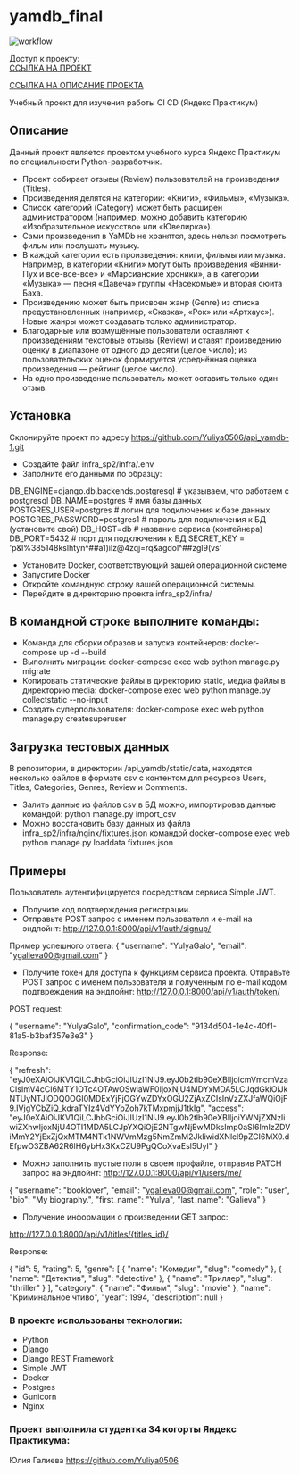 # yamdb_final
![workflow](https://github.com/Yuliya0506/yamdb_final/actions/workflows/yamdb_workflow.yml/badge.svg?)

Доступ к проекту:  
[ССЫЛКА НА ПРОЕКТ](http://51.250.83.74/admin)

[ССЫЛКА НА ОПИСАНИЕ ПРОЕКТА](http://51.250.83.74/redoc)


Учебный проект для изучения работы CI CD (Яндекс Практикум)

## Описание
Данный проект является проектом учебного курса Яндекс Практикум по специальности Python-разработчик.

* Проект собирает отзывы (Review) пользователей на произведения (Titles). 
* Произведения делятся на категории: «Книги», «Фильмы», «Музыка». 
* Список категорий (Category) может быть расширен администратором (например, можно добавить категорию «Изобразительное искусство» или «Ювелирка»).
* Сами произведения в YaMDb не хранятся, здесь нельзя посмотреть фильм или послушать музыку.
* В каждой категории есть произведения: книги, фильмы или музыка. Например, в категории «Книги» могут быть произведения «Винни-Пух и все-все-все» и «Марсианские хроники», а в категории «Музыка» — песня «Давеча» группы «Насекомые» и вторая сюита Баха.
* Произведению может быть присвоен жанр (Genre) из списка предустановленных (например, «Сказка», «Рок» или «Артхаус»). Новые жанры может создавать только администратор.
* Благодарные или возмущённые пользователи оставляют к произведениям текстовые отзывы (Review) и ставят произведению оценку в диапазоне от одного до десяти (целое число); из пользовательских оценок формируется усреднённая оценка произведения — рейтинг (целое число). 
* На одно произведение пользователь может оставить только один отзыв.
## Установка
Склонируйте проект по адресу https://github.com/Yuliya0506/api_yamdb-1.git

* Создайте файл infra_sp2/infra/.env
* Заполните его данными по образцу:

DB_ENGINE=django.db.backends.postgresql # указываем, что работаем с postgresql
DB_NAME=postgres # имя базы данных
POSTGRES_USER=postgres # логин для подключения к базе данных
POSTGRES_PASSWORD=postgres1 # пароль для подключения к БД (установите свой)
DB_HOST=db # название сервиса (контейнера)
DB_PORT=5432 # порт для подключения к БД
SECRET_KEY = 'p&l%385148kslhtyn^##a1)ilz@4zqj=rq&agdol^##zgl9(vs'

* Установите Docker, соответствующий вашей операционной системе
* Запустите Docker
* Откройте командную строку вашей операционной системы.
* Перейдите в директорию проекта infra_sp2/infra/

## В командной строке выполните команды:
* Команда для сборки образов и запуска контейнеров:
docker-compose up -d --build
* Выполнить миграции:
docker-compose exec web python manage.py migrate
* Копировать статические файлы в директорию static, медиа файлы в директорию media:
docker-compose exec web python manage.py collectstatic --no-input
* Создать суперпользователя:
docker-compose exec web python manage.py createsuperuser

## Загрузка тестовых данных
В репозитории, в директории /api_yamdb/static/data, находятся несколько файлов в формате csv с контентом для ресурсов Users, Titles, Categories, Genres, Review и Comments.
* Залить данные из файлов csv в БД можно, импортировав данные командой:
python manage.py import_csv
* Можно восстановить базу данных из файла infra_sp2/infra/nginx/fixtures.json командой
docker-compose exec web python manage.py loaddata fixtures.json

## Примеры
Пользователь аутентифицируется посредством сервиса Simple JWT.
* Получите код подтверждения регистрации.
* Отправьте POST запрос с именем пользователя и e-mail на эндпойнт:
http://127.0.0.1:8000/api/v1/auth/signup/

Пример успешного ответа:
{
    "username": "YulyaGalo",
    "email": "ygalieva00@gmail.com"
}

* Получите токен для доступа к функциям сервиса проекта. 
Отправьте POST запрос с именем пользователя и полученным по e-mail кодом подтвреждения на эндпойнт:
http://127.0.0.1:8000/api/v1/auth/token/

POST request:

{
    "username": "YulyaGalo",
    "confirmation_code": "9134d504-1e4c-40f1-81a5-b3baf357e3e3"
}

Response:

{
    "refresh": "eyJ0eXAiOiJKV1QiLCJhbGciOiJIUzI1NiJ9.eyJ0b2tlb90eXBlIjoicmVmcmVzaCIsImV4cCI6MTY1OTc4OTAwOSwiaWF0IjoxNjU4MDYxMDA5LCJqdGkiOiJkNTUyNTJlODQ0OGI0MDExYjFjOGYwZDYxOGU2ZjAxZCIsInVzZXJfaWQiOjF9.IVjgYCbZiQ_kdraTYIz4VdYYpZoh7kTMxpmjjJ1tkIg",
    "access": "eyJ0eXAiOiJKV1QiLCJhbGciOiJIUzI1NiJ9.eyJ0b2tlb90eXBlIjoiYWNjZXNzIiwiZXhwIjoxNjU4OTI1MDA5LCJpYXQiOjE2NTgwNjEwMDksImp0aSI6ImIzZDViMmY2YjExZjQxMTM4NTk1NWVmMzg5NmZmM2JkIiwidXNlcl9pZCI6MX0.dEfpwO3ZBA62R6lH6ybHx3KxCZU9PgQCoXvaEsl5UyI"
}

* Можно заполнить пустые поля в своем профайле, отправив PATCH запрос на эндпойнт:
http://127.0.0.1:8000/api/v1/users/me/

{
    "username": "booklover",
    "email": "ygalieva00@gmail.com",
    "role": "user",
    "bio": "My biography.",
    "first_name": "Yulya",
    "last_name": "Galieva"
}

* Получение информации о произведении GET запрос:

http://127.0.0.1:8000/api/v1/titles/{titles_id}/

Response:

{
    "id": 5,
    "rating": 5,
    "genre": [
        {
            "name": "Комедия",
            "slug": "comedy"
        },
        {
            "name": "Детектив",
            "slug": "detective"
        },
        {
            "name": "Триллер",
            "slug": "thriller"
        }
    ],
    "category": {
        "name": "Фильм",
        "slug": "movie"
    },
    "name": "Криминальное чтиво",
    "year": 1994,
    "description": null
}


### В проекте использованы технологии:
- Python
- Django
- Django REST Framework
- Simple JWT
- Docker
- Postgres
- Gunicorn
- Nginx

### Проект выполнила студентка 34 когорты Яндекс Практикума:
Юлия Галиева     https://github.com/Yuliya0506
